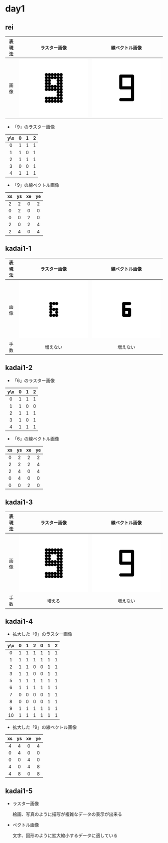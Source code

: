 # day1

## rei

|表現法 |ラスター画像                        |線ベクトル画像                       |
|:---: |:---:                              |:---:                              |
|画像   |![raster_9](./images/raster_9.png) |![vector_9](./images/vector_9.png) |

* 「9」のラスター画像

| y\x | 0   | 1   | 2   |
|:---:|:---:|:---:|:---:|
|0    |1    |1    |1    |
|1    |1    |0    |1    |
|2    |1    |1    |1    |
|3    |0    |0    |1    |
|4    |1    |1    |1    |

* 「9」の線ベクトル画像

| xs  | ys  | xe  | ye  |
|:---:|:---:|:---:|:---:|
|2    |2    |0    |2    |
|0    |2    |0    |0    |
|0    |0    |2    |0    |
|2    |0    |2    |4    |
|2    |4    |0    |4    |


## kadai1-1

|表現法 |ラスター画像                        |線ベクトル画像                       |
|:---: |:---:                              |:---:                              |
|画像   |![raster_6](./images/raster_6.png) |![vector_6](./images/vector_6.png) |
|手数|増えない|増えない|

## kadai1-2

* 「6」のラスター画像

| y\x | 0   | 1   | 2   |
|:---:|:---:|:---:|:---:|
|0    |1    |1    |1    |
|1    |1    |0    |0    |
|2    |1    |1    |1    |
|3    |1    |0    |1    |
|4    |1    |1    |1    |

* 「6」の線ベクトル画像

| xs  | ys  | xe  | ye  |
|:---:|:---:|:---:|:---:|
|0    |2    |2    |2    |
|2    |2    |2    |4    |
|2    |4    |0    |4    |
|0    |4    |0    |0    |
|0    |0    |2    |0    |

## kadai1-3

|表現法 |ラスター画像                        |線ベクトル画像                       |
|:---: |:---:                              |:---:                              |
|画像   |![raster_9](./images/raster_9_2scale.png) |![vector_9](./images/vector_9_2scale.png) |
|手数|増える|増えない|

## kadai1-4

* 拡大した「9」のラスター画像

| y\x | 0   | 1   | 2   | 0   | 1   | 2   |
|:---:|:---:|:---:|:---:|:---:|:---:|:---:|
|0    |1    |1    |1    |1    |1    |1    |
|1    |1    |1    |1    |1    |1    |1    |
|2    |1    |1    |0    |0    |1    |1    |
|3    |1    |1    |0    |0    |1    |1    |
|5    |1    |1    |1    |1    |1    |1    |
|6    |1    |1    |1    |1    |1    |1    |
|7    |0    |0    |0    |0    |1    |1    |
|8    |0    |0    |0    |0    |1    |1    |
|9    |1    |1    |1    |1    |1    |1    |
|10   |1    |1    |1    |1    |1    |1    |

* 拡大した「9」の線ベクトル画像

| xs  | ys  | xe  | ye  |
|:---:|:---:|:---:|:---:|
|4    |4    |0    |4    |
|0    |4    |0    |0    |
|0    |0    |4    |0    |
|4    |0    |4    |8    |
|4    |8    |0    |8    |

## kadai1-5

* ラスター画像

  絵画、写真のように描写が複雑なデータの表示が出来る

* ベクトル画像
  
  文字、図形のように拡大縮小するデータに適している
